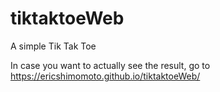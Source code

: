 # tiktaktoeWeb
A simple Tik Tak Toe

In case you want to actually see the result, go to https://ericshimomoto.github.io/tiktaktoeWeb/
